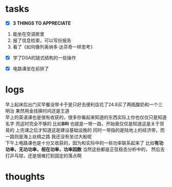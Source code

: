 # tasks
- [x] **3 THINGS TO APPRECIATE**
1. 能坐在空调房里
2. 报了信息检索，可以写份报告
3. 看了《如何像列奥纳多·达芬奇一样思考》
- [x] 学了DSA的链式结构的一些操作
- [x] 电路课坐在前排了


# logs
早上起床后出门买早餐没带卡于是只好去便利店花了24.8买了两瓶酸奶和一个三明治
果然用金钱换时间还是王道
<br>
早上的英语课也是很有收获的，很多你看起来知道的东西实际上你也仅仅只是知道名字
而这时完全不够的
比如**BRI** 也就是一带一路，开始我仅仅是知道这是关于贸易的
上完课之后才知道这是建设基础设施的
同时一带指的是陆地上的经济带，而一路则是海上丝绸之路
我还没有坐过大船呢
<br>
下午上电路课也是十分又收获的，因为和实际中的一些功率联系起来了
比如**有功功率，无功功率，视在功率，功率因数**
当然这些都是正弦稳态分析中的，
然后去打乒乓球，还是很难打到固定的落点啊

# thoughts
